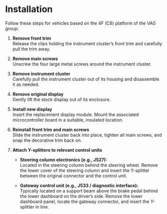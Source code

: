 # Installation

Follow these steps for vehicles based on the 4F (C6) platform of the VAG group:

1. **Remove front trim**  
   Release the clips holding the instrument cluster’s front trim and carefully pull the trim away.

2. **Remove main screws**  
   Unscrew the four large metal screws around the instrument cluster.

3. **Remove instrument cluster**  
   Carefully pull the instrument cluster out of its housing and disassemble it as needed.

4. **Remove original display**  
   Gently lift the stock display out of its enclosure.

5. **Install new display**  
   Insert the replacement display module. Mount the associated microcontroller board in a suitable, insulated location.

6. **Reinstall front trim and main screws**  
   Slide the instrument cluster back into place, tighten all main screws, and snap the decorative trim back on.

7. **Attach Y-splitters to relevant control units**  
   - **Steering column electronics (e.g., J527):**  
     Located in the steering column behind the steering wheel. Remove the lower cover of the steering column and insert the Y-splitter between the original connector and the control unit.  
     
   - **Gateway control unit (e.g., J533 / diagnostic interface):**  
     Typically located on a support beam above the brake pedal behind the lower dashboard on the driver’s side. Remove the lower dashboard panel, locate the gateway connector, and insert the Y-splitter in line.
